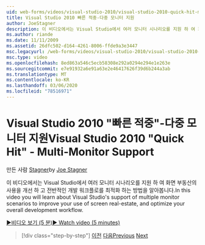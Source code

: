 ```yaml
---
uid: web-forms/videos/visual-studio-2010/visual-studio-2010-quick-hit-multi-monitor-support
title: Visual Studio 2010 빠른 적중-다중 모니터 지원
author: JoeStagner
description: 이 비디오에서는 Visual Studio에서 여러 모니터 시나리오를 지원 하 여 화면 부동산 사용을 개선 하 고 전체를 최적화 하는 방법에 대해 알아봅니다.
ms.author: riande
ms.date: 11/11/2009
ms.assetid: 26dfc502-d164-4261-8006-ffde9a3e3447
msc.legacyurl: /web-forms/videos/visual-studio-2010/visual-studio-2010-quick-hit-multi-monitor-support
msc.type: video
ms.openlocfilehash: 8ed863a546c5ecb58308e292a0294e294e1e263e
ms.sourcegitcommit: e7e91932a6e91a63e2e46417626f39d6b244a3ab
ms.translationtype: MT
ms.contentlocale: ko-KR
ms.lasthandoff: 03/06/2020
ms.locfileid: "78516971"
---
```

# <a name="visual-studio-2010-quick-hit---multi-monitor-support"></a><span data-ttu-id="3ffd5-103">Visual Studio 2010 "빠른 적중"-다중 모니터 지원</span><span class="sxs-lookup"><span data-stu-id="3ffd5-103">Visual Studio 2010 "Quick Hit" - Multi-Monitor Support</span></span>

<span data-ttu-id="3ffd5-104">만든 사람 [Stagner](https://github.com/JoeStagner)</span><span class="sxs-lookup"><span data-stu-id="3ffd5-104">by [Joe Stagner](https://github.com/JoeStagner)</span></span>

<span data-ttu-id="3ffd5-105">이 비디오에서는 Visual Studio에서 여러 모니터 시나리오를 지원 하 여 화면 부동산의 사용을 개선 하 고 전반적인 개발 워크플로를 최적화 하는 방법을 알아봅니다.</span><span class="sxs-lookup"><span data-stu-id="3ffd5-105">In this video you will learn about Visual Studio's support of multiple monitor scenarios to improve your use of screen real-estate, and optimize your overall development workflow.</span></span> 

[<span data-ttu-id="3ffd5-106">&#9654;비디오 보기 (5 분)</span><span class="sxs-lookup"><span data-stu-id="3ffd5-106">&#9654; Watch video (5 minutes)</span></span>](https://channel9.msdn.com/Blogs/ASP-NET-Site-Videos/visual-studio-2010-quick-hit-multi-monitor-support)

> [!div class="step-by-step"]
> <span data-ttu-id="3ffd5-107">[이전](visual-studio-2010-quick-hit-intellisense-smart-lists.md)
> [다음](visual-studio-2010-quick-hit-new-web-project-template.md)</span><span class="sxs-lookup"><span data-stu-id="3ffd5-107">[Previous](visual-studio-2010-quick-hit-intellisense-smart-lists.md)
[Next](visual-studio-2010-quick-hit-new-web-project-template.md)</span></span>
